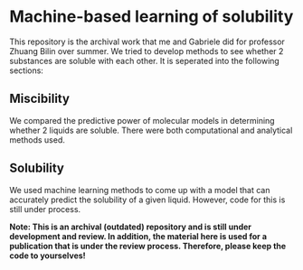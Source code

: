 # Machine-based learning of solubility

This repository is the archival work that me and Gabriele did for professor Zhuang Bilin over summer. We tried to develop methods to see whether 2 substances are soluble with each other. It is seperated into the following sections:

## Miscibility

We compared the predictive power of molecular models in determining whether 2 liquids are soluble. There were both computational and analytical methods used. 

## Solubility

We used machine learning methods to come up with a model that can accurately predict the solubility of a given liquid. However, code for this is still under process. 

**Note: This is an archival (outdated) repository and is still under development and review. In addition, the material here is used for a publication that is under the review process. Therefore, please keep the code to yourselves!**
